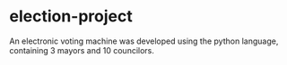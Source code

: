 # election-project

An electronic voting machine was developed using the python language, containing 3 mayors and 10 councilors.
